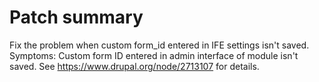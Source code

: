 # Patch summary

Fix the problem when custom form_id entered in IFE settings isn't saved.
Symptoms: Custom form ID entered in admin interface of module isn't saved.
See https://www.drupal.org/node/2713107 for details.

